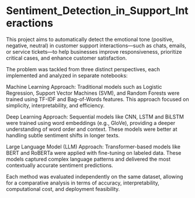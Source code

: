# Sentiment_Detection_in_Support_Interactions
This project aims to automatically detect the emotional tone (positive, negative, neutral) in customer support interactions—such as chats, emails, or service tickets—to help businesses improve responsiveness, prioritize critical cases, and enhance customer satisfaction.

The problem was tackled from three distinct perspectives, each implemented and analyzed in separate notebooks:

Machine Learning Approach:
Traditional models such as Logistic Regression, Support Vector Machines (SVM), and Random Forests were trained using TF-IDF and Bag-of-Words features. This approach focused on simplicity, interpretability, and efficiency.

Deep Learning Approach:
Sequential models like CNN, LSTM and BiLSTM were trained using word embeddings (e.g., GloVe), providing a deeper understanding of word order and context. These models were better at handling subtle sentiment shifts in longer texts.

Large Language Model (LLM) Approach:
Transformer-based models like BERT and RoBERTa were applied with fine-tuning on labeled data. These models captured complex language patterns and delivered the most contextually accurate sentiment predictions.

Each method was evaluated independently on the same dataset, allowing for a comparative analysis in terms of accuracy, interpretability, computational cost, and deployment feasibility.

